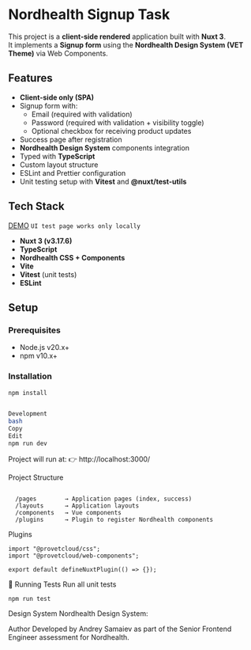 # Nordhealth Signup Task

This project is a **client-side rendered** application built with **Nuxt 3**.  
It implements a **Signup form** using the **Nordhealth Design System (VET Theme)** via Web Components.

## Features

- **Client-side only (SPA)**
- Signup form with:
    - Email (required with validation)
    - Password (required with validation + visibility toggle)
    - Optional checkbox for receiving product updates
- Success page after registration
- **Nordhealth Design System** components integration
- Typed with **TypeScript**
- Custom layout structure
- ESLint and Prettier configuration
- Unit testing setup with **Vitest** and **@nuxt/test-utils**

## Tech Stack
[DEMO](https://688123b24cb43d81410ca615--nordhealth-tt.netlify.app)
```UI test page works only locally```

- **Nuxt 3 (v3.17.6)**
- **TypeScript**
- **Nordhealth CSS + Components**
- **Vite**
- **Vitest** (unit tests)
- **ESLint**

## Setup

### Prerequisites

- Node.js v20.x+
- npm v10.x+
### Installation

```bash
npm install


Development
bash
Copy
Edit
npm run dev
```
Project will run at:
👉 http://localhost:3000/


Project Structure
``` 

  /pages        → Application pages (index, success)
  /layouts      → Application layouts
  /components   → Vue components
  /plugins      → Plugin to register Nordhealth components
```
Plugins
```
import "@provetcloud/css";
import "@provetcloud/web-components";

export default defineNuxtPlugin(() => {});
```

🧪 Running Tests
Run all unit tests
```
npm run test

```
Design System
Nordhealth Design System:


Author
Developed by Andrey Samaiev as part of the Senior Frontend Engineer assessment for Nordhealth.